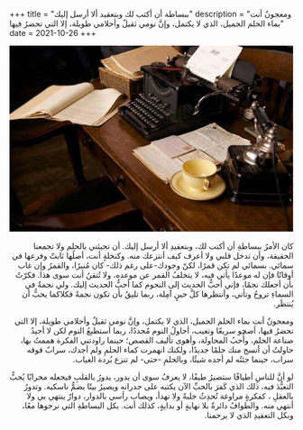 +++
title = "ببساطة أن أكتب لك وبتعقيد ألا أرسل إليك"
description = "ومعجونٌ أنت بماء الحلم الجميل، الذي لا يكتمل، وإنَّ نومي ثقيلٌ وأحلامي طويلة، إلا التي تحضرُ فيها"
date = 2021-10-26
+++

<div dir="rtl">

![a-msg](a-msg.jpg)

كان الأمرُ ببساطةِ أن أكتب لك، وبتعقيدِ ألا أرسل إليك. أن تجيئني بالحلم ولا تجمعنا الحقيقة، وأن تدخل قلبي ولا أعرف كيف أنتزعك منه. وكنخلةٍ أنت، أصلُها ثابتٌ وفرعها في سمائي.
بسمائي لم تكن قمرًا، لكنّ وجودك-على رغم ذلك- كان مُنيرًا، والقمرُ وإن غاب أوقاتًا فإن له موعدًا يأتي فيه، لا يتخلفُ القمر عن موعده، ولا تُتقنُ أنت سوى هذا. فكرّتُ بأن أجعلك نجمًا، فإني أحبُّ الحديث إلى النجوم كما أحبُّ الحديث إليك. ولي نجمةٌ في السماءِ تروحُ وتأتي، وأنتظرها كلَّ حينٍ آمِلة، ربما تليقُ بأن تكون نجمةً فكلاكما يحبُّ أن يُنتظَر.

ومعجونٌ أنت بماء الحلم الجميل، الذي لا يكتمل، وإنَّ نومي ثقيلٌ وأحلامي طويلة، إلا التي تحضرُ فيها، أصحو سريعًا وتغيب، أحاولُ النوم مُجددًا، ربما أستطيعُ النوم لكن لا أجيدُ صناعة الحلم، وأُحبُ المحاولة، وأهوى تأليف القصص؛ حينما راودتني الفكرة هممتُ بها، حاولتُ أن أنسج منك حلمًا جديدًا، ولكنك انهمرت كماء الحلمِ ولم أجدك، سرابٌ فوقه سراب، حينما جئتُه لم أجده شيئًا، وبالحلمِ -حتى- لم تنزع بُردة الغياب.

لو أنَّ للناسِ أطيافًا ستصيرُ طيفًا، لا يعرفُ سوى أن يدور، يدورُ بالقلبِ فيجعله محرابًا يُحبُّ التعبُّدَ فيه، ذلك الذي كَفرَ بالحبِّ الآن يكتبه على جدرانه ويصيرُ بيتًا يضمُّ ناسكيه.
وتدورُ بالعقلِ ، كفكرةٍ مراوغة تُحدِثُ جلبةً ولا تهدأ، ويصاب رأسي بالدوار، دوارٌ ينتهي بي ولا أنتهي منه.
والطوافُ دائرةٌ بلا نهايةٍ أو بدايةٍ، كذلك أنت.
بكل البساطةِ التي نرجوها معًا،
وبكل التعقيدِ الذي لا يرحمنا.

</div>
